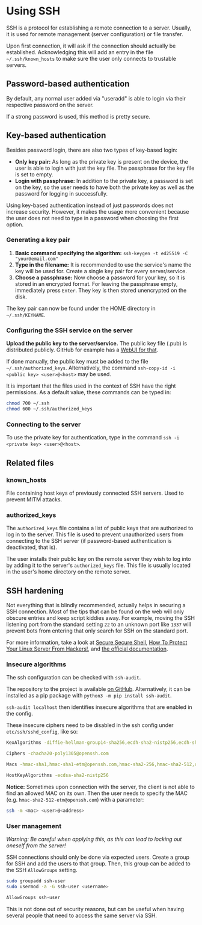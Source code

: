 # Using SSH

SSH is a protocol for establishing a remote connection to a server. Usually, it is used for remote management (server configuration) or file transfer.

Upon first connection, it will ask if the connection should actually be established. Acknowledging this will add an entry in the file `~/.ssh/known_hosts` to make sure the user only connects to trustable servers.

## Password-based authentication

By default, any normal user added via "useradd" is able to login via their respective password on the server.

If a strong password is used, this method is pretty secure.

## Key-based authentication

Besides password login, there are also two types of key-based login:

- **Only key pair:** As long as the private key is present on the device, the user is able to login with just the key file. The passphrase for the key file is set to empty.
- **Login with passphrase:** In addition to the private key, a password is set on the key, so the user needs to have both the private key as well as the password for logging in successfully.

Using key-based authentication instead of just passwords does not increase security. However, it makes the usage more convenient because the user does not need to type in a password when choosing the first option.

### Generating a key pair

1. **Basic command specifying the algorithm:** `ssh-keygen -t ed25519 -C "your@email.com"`
2. **Type in the filename:** It is recommended to use the service's name the key will be used for. Create a single key pair for every server/service.
3. **Choose a passphrase:** Now choose a password for your key, so it is stored in an encrypted format. For leaving the passphrase empty, immediately press `Enter`. They key is then stored unencrypted on the disk.

The key pair can now be found under the HOME directory in `~/.ssh/KEYNAME`.

### Configuring the SSH service on the server

**Upload the public key to the server/service.** The public key file (.pub) is distributed publicly. GitHub for example has a [WebUI for that](https://github.com/settings/keys).

If done manually, the public key must be added to the file `~/.ssh/authorized_keys`. Alternatively, the command `ssh-copy-id -i <public key> <user>@<host>` may be used.

It is important that the files used in the context of SSH have the right permissions. As a default value, these commands can be typed in:

```sh
chmod 700 ~/.ssh
chmod 600 ~/.ssh/authorized_keys
```

### Connecting to the server

To use the private key for authentication, type in the command `ssh -i <private key> <user>@<host>`.

## Related files

### known_hosts

File containing host keys of previously connected SSH servers. Used to prevent MITM attacks.

### authorized_keys

The `authorized_keys` file contains a list of public keys that are authorized to log in to the server. This file is used to prevent unauthorized users from connecting to the SSH server (if password-based authentication is deactivated, that is).

The user installs their public key on the remote server they wish to log into by adding it to the server's `authorized_keys` file. This file is usually located in the user's home directory on the remote server.

## SSH hardening

Not everything that is blindly recommended, actually helps in securing a SSH connection. Most of the tips that can be found on the web will only obscure entries and keep script kiddies away. For example, moving the SSH listening port from the standard setting `22` to an unknown port like `1337` will prevent bots from entering that only search for SSH on the standard port.

For more information, take a look at [Secure Secure Shell](https://blog.stribik.technology/2015/01/04/secure-secure-shell.html), [How To Protect Your Linux Server From Hackers!](https://www.youtube.com/watch?v=fKuqYQdqRIs), and [the official documentation](https://www.man7.org/linux/man-pages/man5/sshd_config.5.html).

### Insecure algorithms

The ssh configuration can be checked with `ssh-audit`.

The repository to the project is available [on GitHub](https://github.com/jtesta/ssh-audit). Alternatively, it can be installed as a pip package with `python3 -m pip install ssh-audit`.

`ssh-audit localhost` then identifies insecure algorithms that are enabled in the config.

These insecure ciphers need to be disabled in the ssh config under `etc/ssh/sshd_config`, like so:

```sh
KexAlgorithms -diffie-hellman-group14-sha256,ecdh-sha2-nistp256,ecdh-sha2-nistp384,ecdh-sha2-nistp521

Ciphers -chacha20-poly1305@openssh.com

Macs -hmac-sha1,hmac-sha1-etm@openssh.com,hmac-sha2-256,hmac-sha2-512,umac-128@openssh.com,umac-64-etm@openssh.com,umac-64@openssh.com

HostKeyAlgorithms -ecdsa-sha2-nistp256
```

**Notice:** Sometimes upon connection with the server, the client is not able to find an allowed MAC on its own. Then the user needs to specify the MAC (e.g. `hmac-sha2-512-etm@openssh.com`) with a parameter:

```sh
ssh -m <mac> <user>@<address>
```

### User management

*Warning: Be careful when applying this, as this can lead to locking out oneself from the server!*

SSH connections should only be done via expected users. Create a group for SSH and add the users to that group. Then, this group can be added to the SSH `AllowGroups` setting.

```sh
sudo groupadd ssh-user
sudo usermod -a -G ssh-user <username>
```

```sh
AllowGroups ssh-user
```

This is not done out of security reasons, but can be useful when having several people that need to access the same server via SSH.
